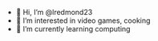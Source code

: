 - 👋 Hi, I’m @lredmond23
- 👀 I’m interested in video games, cooking
- 🌱 I’m currently learning computing

